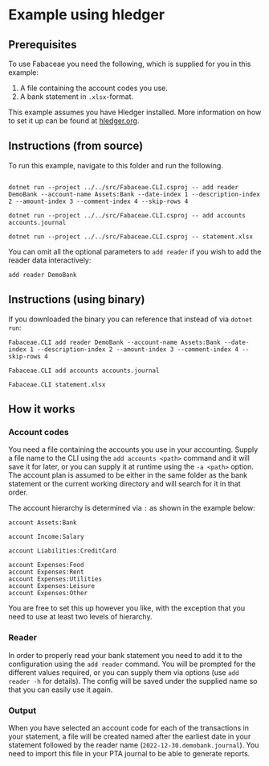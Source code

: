 
# Example using hledger

## Prerequisites
To use Fabaceae you need the following, which is supplied for you in this example:

1. A file containing the account codes you use.
2. A bank statement in `.xlsx`-format.

This example assumes you have Hledger installed. More information on how to set it up can be found at [hledger.org](https://hledger.org/install.html).

## Instructions (from source)
To run this example, navigate to this folder and run the following. 

```

dotnet run --project ../../src/Fabaceae.CLI.csproj -- add reader DemoBank --account-name Assets:Bank --date-index 1 --description-index 2 --amount-index 3 --comment-index 4 --skip-rows 4

dotnet run --project ../../src/Fabaceae.CLI.csproj -- add accounts accounts.journal

dotnet run --project ../../src/Fabaceae.CLI.csproj -- statement.xlsx
```

You can omit all the optional parameters to `add reader` if you wish to add the reader data interactively:
```
add reader DemoBank 
```

## Instructions (using binary)

If you downloaded the binary you can reference that instead of via `dotnet run`:

```
Fabaceae.CLI add reader DemoBank --account-name Assets:Bank --date-index 1 --description-index 2 --amount-index 3 --comment-index 4 --skip-rows 4

Fabaceae.CLI add accounts accounts.journal

Fabaceae.CLI statement.xlsx
```

## How it works

### Account codes

You need a file containing the accounts you use in your accounting. Supply a file name to the CLI using the `add accounts <path>` command and it will save it for later, or you can supply it at runtime using the `-a <path>` option. The account plan is assumed to be either in the same folder as the bank statement or the current working directory and will search for it in that order.

The account hierarchy is determined via `:` as shown in the example below:

```plain
account Assets:Bank
    
account Income:Salary

account Liabilities:CreditCard

account Expenses:Food
account Expenses:Rent
account Expenses:Utilities
account Expenses:Leisure    
account Expenses:Other
```

You are free to set this up however you like, with the exception that you need to use at least two levels of hierarchy.

### Reader

In order to properly read your bank statement you need to add it to the configuration using the `add reader` command. You will be prompted for the different values required, or you can supply them via options (use `add reader -h` for details). The config will be saved under the supplied name so that you can easily use it again.

### Output

When you have selected an account code for each of the transactions in your statement, a file will be created named after the earliest date in your statement followed by the reader name (`2022-12-30.demobank.journal`). You need to import this file in your PTA journal to be able to generate reports.
